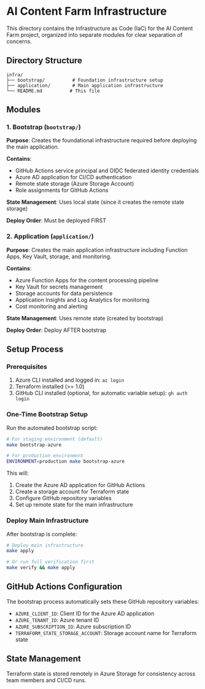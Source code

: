 # AI Content Farm Infrastructure

This directory contains the Infrastructure as Code (IaC) for the AI Content Farm project, organized into separate modules for clear separation of concerns.

## Directory Structure

```
infra/
├── bootstrap/          # Foundation infrastructure setup
├── application/        # Main application infrastructure
└── README.md          # This file
```

## Modules

### 1. Bootstrap (`bootstrap/`)
**Purpose**: Creates the foundational infrastructure required before deploying the main application.

**Contains**:
- GitHub Actions service principal and OIDC federated identity credentials
- Azure AD application for CI/CD authentication
- Remote state storage (Azure Storage Account)
- Role assignments for GitHub Actions

**State Management**: Uses local state (since it creates the remote state storage)

**Deploy Order**: Must be deployed FIRST

### 2. Application (`application/`)
**Purpose**: Creates the main application infrastructure including Function Apps, Key Vault, storage, and monitoring.

**Contains**:
- Azure Function Apps for the content processing pipeline
- Key Vault for secrets management
- Storage accounts for data persistence
- Application Insights and Log Analytics for monitoring
- Cost monitoring and alerting

**State Management**: Uses remote state (created by bootstrap)

**Deploy Order**: Deploy AFTER bootstrap

## Setup Process

### Prerequisites

1. Azure CLI installed and logged in: `az login`
2. Terraform installed (>= 1.0)
3. GitHub CLI installed (optional, for automatic variable setup): `gh auth login`

### One-Time Bootstrap Setup

Run the automated bootstrap script:

```bash
# For staging environment (default)
make bootstrap-azure

# For production environment
ENVIRONMENT=production make bootstrap-azure
```

This will:
1. Create the Azure AD application for GitHub Actions
2. Create a storage account for Terraform state
3. Configure GitHub repository variables
4. Set up remote state for the main infrastructure

### Deploy Main Infrastructure

After bootstrap is complete:

```bash
# Deploy main infrastructure
make apply

# Or run full verification first
make verify && make apply
```

## GitHub Actions Configuration

The bootstrap process automatically sets these GitHub repository variables:

- `AZURE_CLIENT_ID`: Client ID for the Azure AD application
- `AZURE_TENANT_ID`: Azure tenant ID
- `AZURE_SUBSCRIPTION_ID`: Azure subscription ID
- `TERRAFORM_STATE_STORAGE_ACCOUNT`: Storage account name for Terraform state

## State Management

Terraform state is stored remotely in Azure Storage for consistency across team members and CI/CD runs.
